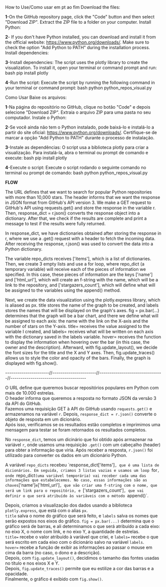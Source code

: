 How to Use/Como usar em pt ao fim
Download the files:

**1**-On the GitHub repository page, click the "Code" button and then select "Download ZIP".
Extract the ZIP file to a folder on your computer.
Install Python:

**2**- If you don't have Python installed, you can download and install it from the official website: https://www.python.org/downloads/.
Make sure to check the option "Add Python to PATH" during the installation process.
Install dependencies:

**3**-Install dependencies:
The script uses the plotly library to create the visualization. To install it, open your terminal or command prompt and run:
bash
pip install plotly


**4**-Run the script:
Execute the script by running the following command in your terminal or command prompt:
bash
python python_repos_visual.py

Como Usar
Baixe os arquivos:

**1**-Na página do repositório no GitHub, clique no botão "Code" e depois selecione "Download ZIP".
Extraia o arquivo ZIP para uma pasta no seu computador.
Instale o Python:

**2**-Se você ainda não tem o Python instalado, pode baixá-lo e instalá-lo a partir do site oficial: https://www.python.org/downloads/.
Certifique-se de marcar a opção "Add Python to PATH" durante o processo de instalação.

**3**-Instale as dependências:
O script usa a biblioteca plotly para criar a visualização. Para instalá-la, abra o terminal ou prompt de comando e execute:
bash
pip install plotly

**4**-Execute o script:
Execute o script rodando o seguinte comando no terminal ou prompt de comando:
bash
python
python_repos_visual.py

**FLOW**

The URL defines that we want to search for popular Python repositories with more than 10,000 stars.
The header informs that we want the response in JSON format from GitHub's API version 3.
We make a GET request to GitHub's API using requests.get() and store the response in the variable r. Then, response_dict = r.json() converts the response object into a dictionary.
After that, we check if the results are complete and print a message to test if the results were fully returned.

In response_dict, we have dictionaries obtained after storing the response in r, where we use a .get() request with a header to fetch the incoming data. After receiving the response, r.json() was used to convert the data into a Python dictionary.

The variable repo_dicts receives ['items'], which is a list of dictionaries. Then, we create 3 empty lists and use a for loop, where repo_dict (a temporary variable) will receive each of the pieces of information we specified. In this case, these pieces of information are the keys ['name'] and ['html_url'], which will create an f-string with the name, which will be a link to the repository, and ['stargazers_count'], which will define what will be assigned to the variables using the append() method.

Next, we create the data visualization using the plotly.express library, which is aliased as px.
title stores the name of the graph to be created, and labels stores the names that will be displayed on the graph's axes. fig = px.bar(...) determines that the graph will be a bar chart, and there we define what will be assigned to each axis: the name with the link on the X-axis and the number of stars on the Y-axis.
title= receives the value assigned to the variable I created, and labels= receives what will be written on each axis with the dictionary saved in the labels variable.
hover= receives the function to display the information when hovering over the bar (in this case, the owner and the description).
Afterward, with fig.update_layout(), we decide the font sizes for the title and the X and Y axes.
Then, fig.update_traces() allows us to style the color and opacity of the bars.
Finally, the graph is displayed with fig.show().


----------------------//----------------------//--------------------------------//--------------------------------------

O URL define que queremos buscar repositórios populares em Python com mais de 10.000 estrelas.  
O header informa que queremos a resposta no formato JSON da versão 3 da API do GitHub.  
Fazemos uma requisição GET à API do GitHub usando `requests.get()` e armazenamos na variável `r`. Depois, `response_dict = r.json()` converte o objeto de resposta em um dicionário.  
Após isso, verificamos se os resultados estão completos e imprimimos uma mensagem para testar se foram retornados os resultados completos.

No `response_dict`, temos um dicinário que foi obtido após armazenar na variável `r`, onde usamos uma requisição `.get()` com um cabeçalho (header) para obter a informação que viria. Após receber a resposta, `r.json()` foi utilizado para converter os dados em um dicionário Python.

A variável `repo_dicts` recebeu ´response_dict['items']`, que é uma lista de dicionários. Em seguida, criamos 3 listas vazias e usamos um loop `for`, onde `repo_dict` (uma variável temporária) vai receber cada uma das informações que estabelecemos. No caso, essas informações são as chaves `['name']` e `['html_url']`, que vão criar uma f-string com o nome, que será um link para o repositório, e `['stargazers_count']`, que vai definir o que será atribuído às variáveis com o método `append()`.

Depois, criamos a visualização dos dados usando a biblioteca `plotly.express`, que está com o alias `px`.  
`title` salva o nome do gráfico que será feito, e `labels` salva os nomes que serão expostos nos eixos do gráfico. `fig = px.bar(...)` determina que o gráfico será de barras, e ali determinamos o que será atribuído a cada eixo: no eixo X, o nome com link, e no eixo Y, a quantidade de estrelas.  
`title=` recebe o valor atribuído à variável que criei, e `labels=` recebe o que será escrito em cada eixo com o dicionário salvo na variável `labels`.  
`hover=` recebe a função de exibir as informações ao passar o mouse em cima da barra (no caso, o dono e a descrição).  
Depois, com `fig.update_layout()`, decidimos o tamanho das fontes usadas no título e nos eixos X e Y.  
Depois, `fig.update_traces()` permite que eu estilize a cor das barras e a opacidade.  
Finalmente, o gráfico é exibido com `fig.show()`.
